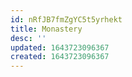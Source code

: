 ```yaml
---
id: nRfJB7fmZgYC5t5yrhekt
title: Monastery
desc: ''
updated: 1643723096367
created: 1643723096367
---
```


